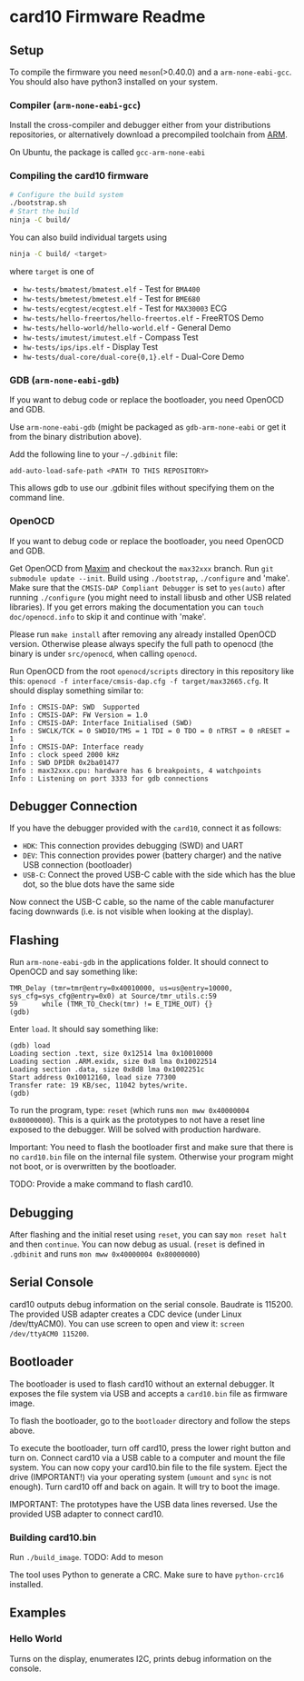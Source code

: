 # card10 Firmware Readme

## Setup
To compile the firmware you need `meson`(>0.40.0) and a `arm-none-eabi-gcc`.  You should also have python3 installed on your system.

### Compiler (`arm-none-eabi-gcc`)
Install the cross-compiler and debugger either from your distributions repositories, or alternatively download a precompiled toolchain from [ARM](https://developer.arm.com/tools-and-software/open-source-software/developer-tools/gnu-toolchain/gnu-rm/downloads).

On Ubuntu, the package is called `gcc-arm-none-eabi`

### Compiling the card10 firmware
```bash
# Configure the build system
./bootstrap.sh
# Start the build
ninja -C build/
```

You can also build individual targets using
```bash
ninja -C build/ <target>
```

where `target` is one of
  - `hw-tests/bmatest/bmatest.elf` - Test for `BMA400`
  - `hw-tests/bmetest/bmetest.elf` - Test for `BME680`
  - `hw-tests/ecgtest/ecgtest.elf` - Test for `MAX30003` ECG
  - `hw-tests/hello-freertos/hello-freertos.elf` - FreeRTOS Demo
  - `hw-tests/hello-world/hello-world.elf` - General Demo
  - `hw-tests/imutest/imutest.elf` - Compass Test
  - `hw-tests/ips/ips.elf` - Display Test
  - `hw-tests/dual-core/dual-core{0,1}.elf` - Dual-Core Demo

### GDB (`arm-none-eabi-gdb`)

If you want to debug code or replace the bootloader, you need OpenOCD and GDB.

Use `arm-none-eabi-gdb` (might be packaged as `gdb-arm-none-eabi` or get it from the binary distribution above).

Add the following line to your `~/.gdbinit` file:
```
add-auto-load-safe-path <PATH TO THIS REPOSITORY>
```
This allows gdb to use our .gdbinit files without specifying them on the command line.


### OpenOCD
If you want to debug code or replace the bootloader, you need OpenOCD and GDB.

Get OpenOCD from [Maxim](https://github.com/maximmbed/openocd) and checkout the `max32xxx` branch. Run `git submodule update --init`.
Build using `./bootstrap`, `./configure` and 'make'. Make sure that the `CMSIS-DAP Compliant Debugger` is set to `yes(auto)` after running `./configure` (you might need to install libusb and other USB related libraries).
If you get errors making the documentation you can `touch doc/openocd.info` to skip it and continue with 'make'.

Please run `make install` after removing any already installed OpenOCD version. Otherwise please always specify the full path to openocd (the binary is under `src/openocd`, when calling `openocd`.

Run OpenOCD from the root `openocd/scripts` directory in this repository like this: `openocd -f interface/cmsis-dap.cfg -f target/max32665.cfg`. It should display something similar to:

```
Info : CMSIS-DAP: SWD  Supported
Info : CMSIS-DAP: FW Version = 1.0
Info : CMSIS-DAP: Interface Initialised (SWD)
Info : SWCLK/TCK = 0 SWDIO/TMS = 1 TDI = 0 TDO = 0 nTRST = 0 nRESET = 1
Info : CMSIS-DAP: Interface ready
Info : clock speed 2000 kHz
Info : SWD DPIDR 0x2ba01477
Info : max32xxx.cpu: hardware has 6 breakpoints, 4 watchpoints
Info : Listening on port 3333 for gdb connections

```

## Debugger Connection
If you have the debugger provided with the `card10`, connect it as follows:
  - `HDK`: This connection provides debugging (SWD) and UART
  - `DEV`: This connection provides power (battery charger) and the native USB connection (bootloader)
  - `USB-C`: Connect the proved USB-C cable with the side which has the blue dot, so the blue dots have the same side

Now connect the USB-C cable, so the name of the cable manufacturer facing downwards (i.e. is not visible when looking at the display).

## Flashing
Run `arm-none-eabi-gdb` in the applications folder. It should connect to OpenOCD and say something like:
```
TMR_Delay (tmr=tmr@entry=0x40010000, us=us@entry=10000, sys_cfg=sys_cfg@entry=0x0) at Source/tmr_utils.c:59
59	    while (TMR_TO_Check(tmr) != E_TIME_OUT) {}
(gdb) 
```

Enter `load`. It should say something like:
```
(gdb) load
Loading section .text, size 0x12514 lma 0x10010000
Loading section .ARM.exidx, size 0x8 lma 0x10022514
Loading section .data, size 0x8d8 lma 0x1002251c
Start address 0x10012160, load size 77300
Transfer rate: 19 KB/sec, 11042 bytes/write.
(gdb)
```

To run the program, type: `reset` (which runs `mon mww 0x40000004 0x80000000`). This is a quirk as the prototypes to not have a reset line exposed to the debugger. Will be solved with production hardware.

Important: You need to flash the bootloader first and make sure that there is no `card10.bin` file on the internal file system. Otherwise your program might not boot, or is overwritten by the bootloader.

TODO: Provide a make command to flash card10.

## Debugging
After flashing and the initial reset using `reset`, you can say `mon reset halt` and then `continue`. You can now debug as usual.
(`reset` is defined in `.gdbinit` and runs `mon mww 0x40000004 0x80000000`)

## Serial Console
card10 outputs debug information on the serial console. Baudrate is 115200. The provided USB adapter creates a CDC device (under Linux /dev/ttyACM0). You can use screen to open and view it: `screen /dev/ttyACM0 115200`.


## Bootloader
The bootloader is used to flash card10 without an external debugger. It exposes the file system via USB and accepts a `card10.bin` file as firmware image.

To flash the bootloader, go to the `bootloader` directory and follow the steps above.

To execute the bootloader, turn off card10, press the lower right button and turn on. Connect card10 via a USB cable to a computer and mount the file system. You can now copy your card10.bin file to the file system. Eject the drive (IMPORTANT!) via your operating system (`umount` and `sync` is not enough). Turn card10 off and back on again. It will try to boot the image.

IMPORTANT: The prototypes have the USB data lines reversed. Use the provided USB adapter to connect card10.

### Building card10.bin
Run `./build_image`. TODO: Add to meson

The tool uses Python to generate a CRC. Make sure to have `python-crc16` installed.

## Examples
### Hello World
Turns on the display, enumerates I2C, prints debug information on the console.

